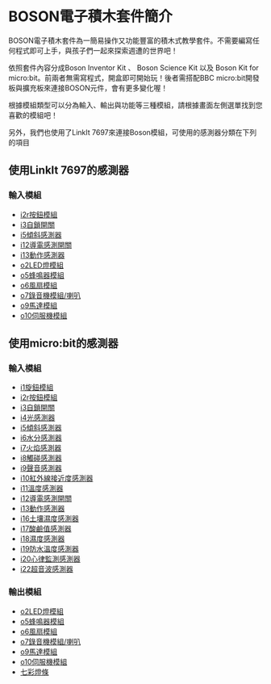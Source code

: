 # BOSON電子積木套件簡介

BOSON電子積木套件為一簡易操作又功能豐富的積木式教學套件。不需要編寫任何程式即可上手，與孩子們一起來探索週遭的世界吧！

依照套件內容分成Boson Inventor Kit 、 Boson Science Kit 以及 Boson Kit for micro:bit。前兩者無需寫程式，開盒即可開始玩！後者需搭配BBC micro:bit開發板與擴充板來連接BOSON元件，會有更多變化喔！

根據模組類型可以分為輸入、輸出與功能等三種模組，請根據畫面左側選單找到您喜歡的模組吧！

另外，我們也使用了LinkIt 7697來連接Boson模組，可使用的感測器分類在下列的項目

## 使用LinkIt 7697的感測器
### 輸入模組
  * [i2r按鈕模組](input_modules/push_button.md)
  * [i3自鎖開關](input_modules/self_locking_switch.md)
  * [i5傾斜感測器](input_modules/tilt_switch.md)
  * [i12導電感測開關](input_modules/conductivity_sensor_switch.md)
  * [i13動作感測器](input_modules/motion_sensor.md)
  * [o2LED燈模組](output_modules/led_module.md)
  * [o5蜂鳴器模組](output_modules/buzzer_module.md)
  * [o6風扇模組](output_modules/fan_module.md)
  * [o7錄音機模組/喇叭](output_modules/voice_recorder_module.md)
  * [o9馬達模組](output_modules/motor_controller_module.md)
  * [o10伺服機模組](output_modules/servo_module_with_servo.md)
 
## 使用micro:bit的感測器
### 輸入模組
  * [i1旋鈕模組](input_modules/rotation_sensor.md)
  * [i2r按鈕模組](input_modules/push_button.md)
  * [i3自鎖開關](input_modules/self_locking_switch.md)
  * [i4光感測器](input_modules/light_sensor.md)
  * [i5傾斜感測器](input_modules/tilt_switch.md)
  * [i6水分感測器](input_modules/steam_sensor.md)
  * [i7火焰感測器](input_modules/flame_sensor.md)
  * [i8觸碰感測器](input_modules/touch_sensor.md)
  * [i9聲音感測器](input_modules/sound_sensor.md)
  * [i10紅外線接近度感測器](input_modules/ir_proximity_sensor.md)
  * [i11溫度感測器](input_modules/temperature_sensor.md)
  * [i12導電感測開關](input_modules/conductivity_sensor_switch.md)
  * [i13動作感測器](input_modules/motion_sensor.md)
  * [i16土壤濕度感測器](input_modules/soil_moisture_sensor.md)
  * [i17酸鹼值感測器](input_modules/ph_sensor.md)
  * [i18濕度感測器](input_modules/humidity_sensor.md)
  * [i19防水溫度感測器](input_modules/water_proof_temperature_sensor.md)
  * [i20心律監測感測器](input_modules/heartrate_monitor_sensor.md)
  * [i22超音波感測器](input_modules/ultrasonic_sensor.md)
### 輸出模組
  * [o2LED燈模組](output_modules/led_module.md)
  * [o5蜂鳴器模組](output_modules/buzzer_module.md)
  * [o6風扇模組](output_modules/fan_module.md)
  * [o7錄音機模組/喇叭](output_modules/voice_recorder_module.md)
  * [o9馬達模組](output_modules/motor_controller_module.md)
  * [o10伺服機模組](output_modules/servo_module_with_servo.md)
  * [七彩燈條](output_modules/RGB_led_string.md)
